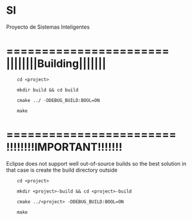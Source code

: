 SI
==

Proyecto de Sistemas Inteligentes


=======================
||||||||Building|||||||
=======================

		cd <project>

		mkdir build && cd build

		cmake ../ -DDEBUG_BUILD:BOOL=ON

		make

========================
!!!!!!!!IMPORTANT!!!!!!!
========================

Eclipse does not support well out-of-source builds
so the best solution in that case is create the build directory
outside

		cd <project>

		mkdir <project>-build && cd <project>-build

		cmake ../<project> -DDEBUG_BUILD:BOOL=ON

		make

